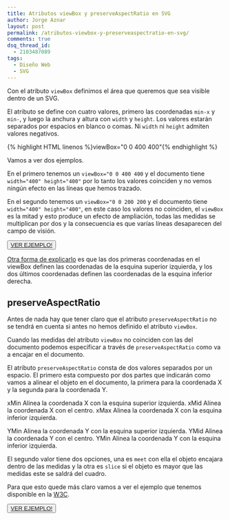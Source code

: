 ```yaml
---
title: Atributos viewBox y preserveAspectRatio en SVG
author: Jorge Aznar
layout: post
permalink: /atributos-viewbox-y-preserveaspectratio-en-svg/
comments: true
dsq_thread_id:
  - 2103487089
tags:
  - Diseño Web
  - SVG
---
```

Con el atributo `viewBox` definimos el área que queremos que sea visible dentro de un SVG.

<!--more-->

El atributo se define con cuatro valores, primero las coordenadas `min-x` y `min-`, y luego la anchura y altura con `width` y `height`. Los valores estarán separados por espacios en blanco o comas. Ni `width` ni `height` admiten valores negativos.

{% highlight HTML linenos %}viewBox="0 0 400 400"{% endhighlight %}

Vamos a ver dos ejemplos.

En el primero tenemos un `viewBox="0 0 400 400` y el documento tiene ` width="400" height="400"` por lo tanto los valores coinciden y no vemos ningún efecto en las líneas que hemos trazado.

En el segundo tenemos un `viewBox="0 0 200 200` y el documento tiene ` width="400" height="400"`, en este caso los valores no coinciden, el `viewBox` es la mitad y esto produce un efecto de ampliación, todas las medidas se multiplican por dos y la consecuencia es que varías líneas desaparecen del campo de visión.

<button class="boton-centrar">
  <a target="_blank" class="btn" href="http://jorgeatgu.com/ejemplos/viewbox/viewbox.html">VER EJEMPLO!</a>
</button>

<a href="http://tutorials.jenkov.com/svg/svg-viewport-view-box.html" target="_blank">Otra forma de explicarlo</a> es que las dos primeras coordenadas en el viewBox definen las coordenadas de la esquina superior izquierda, y los dos últimos coordenadas definen las coordenadas de la esquina inferior derecha.

## preserveAspectRatio

Antes de nada hay que tener claro que el atributo `preserveAspectRatio` no se tendrá en cuenta si antes no hemos definido el atributo `viewBox`.

Cuando las medidas del atributo `viewBox` no coinciden con las del documento podemos especificar a través de `preserveAspectRatio` como va a encajar en el documento.

El atributo `preserveAspectRatio` consta de dos valores separados por un espacio. El primero esta compuesto por dos partes que indicarán como vamos a alinear el objeto en el documento, la primera para la coordenada X y la segunda para la coordenada Y.

xMin Alinea la coordenada X con la esquina superior izquierda.
xMid Alinea la coordenada X con el centro.
xMax Alinea la coordenada X con la esquina inferior izquierda.

YMin Alinea la coordenada Y con la esquina superior izquierda.
YMid Alinea la coordenada Y con el centro.
YMin Alinea la coordenada Y con la esquina inferior izquierda.

El segundo valor tiene dos opciones, una es `meet` con ella el objeto encajara dentro de las medidas y la otra es `slice` si el objeto es mayor que las medidas este se saldrá del cuadro.

Para que esto quede más claro vamos a ver el ejemplo que tenemos disponible en la <a href="http://www.w3.org/TR/SVG11/coords.html#PreserveAspectRatioAttribute" target="_blank">W3C</a>.

<button class="boton-centrar">
  <a target="_blank" class="btn" href="http://www.w3.org/TR/SVG11/images/coords/PreserveAspectRatio.svg">VER EJEMPLO!</a>
</div>